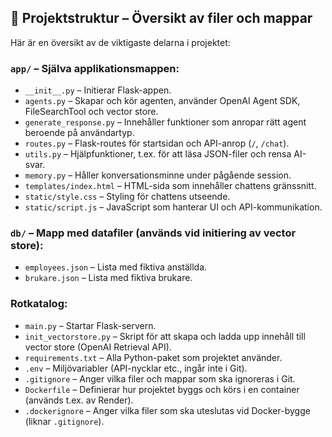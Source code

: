 ## 📂 Projektstruktur – Översikt av filer och mappar

Här är en översikt av de viktigaste delarna i projektet:

### `app/` – Själva applikationsmappen:
- `__init__.py` – Initierar Flask-appen.
- `agents.py` – Skapar och kör agenten, använder OpenAI Agent SDK, FileSearchTool och vector store.
- `generate_response.py` – Innehåller funktioner som anropar rätt agent beroende på användartyp.
- `routes.py` – Flask-routes för startsidan och API-anrop (`/`, `/chat`).
- `utils.py` – Hjälpfunktioner, t.ex. för att läsa JSON-filer och rensa AI-svar.
- `memory.py` – Håller konversationsminne under pågående session.
- `templates/index.html` – HTML-sida som innehåller chattens gränssnitt.
- `static/style.css` – Styling för chattens utseende.
- `static/script.js` – JavaScript som hanterar UI och API-kommunikation.

### `db/` – Mapp med datafiler (används vid initiering av vector store):
- `employees.json` – Lista med fiktiva anställda.
- `brukare.json` – Lista med fiktiva brukare.

### Rotkatalog:
- `main.py` – Startar Flask-servern.
- `init_vectorstore.py` – Skript för att skapa och ladda upp innehåll till vector store (OpenAI Retrieval API).
- `requirements.txt` – Alla Python-paket som projektet använder.
- `.env` – Miljövariabler (API-nycklar etc., ingår inte i Git).
- `.gitignore` – Anger vilka filer och mappar som ska ignoreras i Git.
- `Dockerfile` – Definierar hur projektet byggs och körs i en container (används t.ex. av Render).
- `.dockerignore` – Anger vilka filer som ska uteslutas vid Docker-bygge (liknar `.gitignore`).



